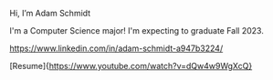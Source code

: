Hi, I’m Adam Schmidt
 
I'm a Computer Science major! I'm expecting to graduate Fall 2023.

https://www.linkedin.com/in/adam-schmidt-a947b3224/

[Resume]{https://www.youtube.com/watch?v=dQw4w9WgXcQ}


<!---
Carry on my wayward son
--->
